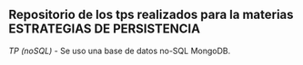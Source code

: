 ## **Repositorio de los tps realizados para la materias ESTRATEGIAS DE PERSISTENCIA**

*TP (noSQL)* - Se uso una base de datos no-SQL MongoDB.

